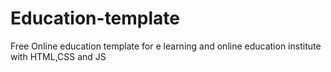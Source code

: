 # Education-template
Free Online education template for e learning and online education institute with HTML,CSS and JS
